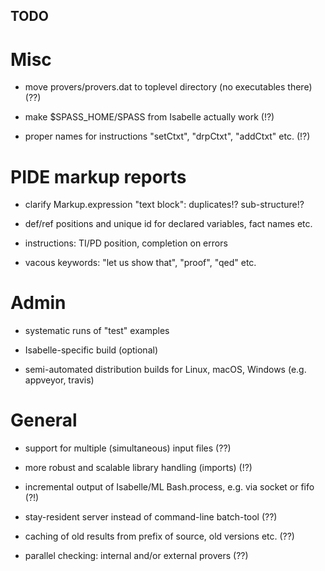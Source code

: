 ## TODO ##

# Misc #

* move provers/provers.dat to toplevel directory (no executables there) (??)

* make $SPASS_HOME/SPASS from Isabelle actually work (!?)

* proper names for instructions "setCtxt", "drpCtxt", "addCtxt" etc. (!?)


# PIDE markup reports #

* clarify Markup.expression "text block": duplicates!? sub-structure!?

* def/ref positions and unique id for declared variables, fact names etc.

* instructions: TI/PD position, completion on errors

* vacous keywords: "let us show that", "proof", "qed" etc.


# Admin #

* systematic runs of "test" examples

* Isabelle-specific build (optional)

* semi-automated distribution builds for Linux, macOS, Windows
  (e.g. appveyor, travis)


# General #

* support for multiple (simultaneous) input files (??)

* more robust and scalable library handling (imports) (!?)

* incremental output of Isabelle/ML Bash.process, e.g. via socket or fifo (?!)

* stay-resident server instead of command-line batch-tool (??)

* caching of old results from prefix of source, old versions etc. (??)

* parallel checking: internal and/or external provers (??)
